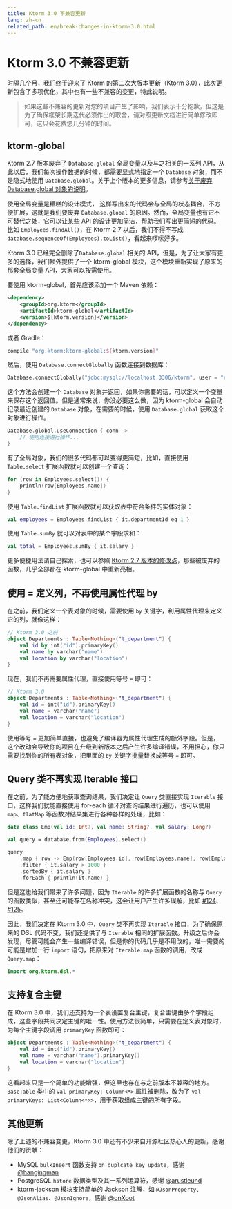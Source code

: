 ```yaml
---
title: Ktorm 3.0 不兼容更新
lang: zh-cn
related_path: en/break-changes-in-ktorm-3.0.html
---
```


# Ktorm 3.0 不兼容更新

时隔几个月，我们终于迎来了 Ktorm 的第二次大版本更新（Ktorm 3.0），此次更新包含了多项优化，其中也有一些不兼容的变更，特此说明。

> 如果这些不兼容的更新对您的项目产生了影响，我们表示十分抱歉，但这是为了确保框架长期迭代必须作出的取舍，请对照更新文档进行简单修改即可，这只会花费您几分钟的时间。

## ktorm-global

Ktorm 2.7 版本废弃了 `Database.global` 全局变量以及与之相关的一系列 API，从此以后，我们每次操作数据的时候，都需要显式地指定一个 `Database` 对象，而不是隐式地使用 `Database.global`。关于上个版本的更多信息，请参考[关于废弃 Database.global 对象的说明](./about-deprecating-database-global.html)。

使用全局变量是糟糕的设计模式， 这样写出来的代码会与全局的状态耦合，不方便扩展，这就是我们要废弃 `Database.global` 的原因。然而，全局变量也有它不可替代之处，它可以让某些 API 的设计更加简洁，帮助我们写出更简短的代码。比如 `Employees.findAll()`，在 Ktorm 2.7 以后，我们不得不写成 `database.sequenceOf(Employees).toList()`，看起来啰嗦好多。

Ktorm 3.0 已经完全删除了`Database.global` 相关的 API，但是，为了让大家有更多的选择，我们额外提供了一个 ktorm-global 模块，这个模块重新实现了原来的那套全局变量 API，大家可以按需使用。

要使用 ktorm-global，首先应该添加一个 Maven 依赖：

```xml
<dependency>
    <groupId>org.ktorm</groupId>
    <artifactId>ktorm-global</artifactId>
    <version>${ktorm.version}</version>
</dependency>
```

或者 Gradle： 

```groovy
compile "org.ktorm:ktorm-global:${ktorm.version}"
```

然后，使用 `Database.connectGlobally` 函数连接到数据库：

```kotlin
Database.connectGlobally("jdbc:mysql://localhost:3306/ktorm", user = "root", password = "***")
```

这个方法会创建一个 `Database` 对象并返回，如果你需要的话，可以定义一个变量来保存这个返回值。但是通常来说，你没必要这么做，因为 ktorm-global 会自动记录最近创建的 `Database` 对象，在需要的时候，使用 `Database.global` 获取这个对象进行操作。

```kotlin
Database.global.useConnection { conn -> 
    // 使用连接进行操作...
}
```

有了全局对象，我们的很多代码都可以变得更简短，比如，直接使用 `Table.select` 扩展函数就可以创建一个查询：

```kotlin
for (row in Employees.select()) {
    println(row[Employees.name])
}
```

使用 `Table.findList` 扩展函数就可以获取表中符合条件的实体对象：

```kotlin
val employees = Employees.findList { it.departmentId eq 1 }
```

使用 `Table.sumBy` 就可以对表中的某个字段求和：

```kotlin
val total = Employees.sumBy { it.salary }
```

更多便捷用法请自己探索，也可以参照 [Ktorm 2.7 版本的修改点](./about-deprecating-database-global.html#修改点)，那些被废弃的函数，几乎全部都在 ktorm-global 中重新亮相。

## 使用 = 定义列，不再使用属性代理 by

在之前，我们定义一个表对象的时候，需要使用 `by` 关键字，利用属性代理来定义它的列，就像这样：

```kotlin
// Ktorm 3.0 之前
object Departments : Table<Nothing>("t_department") {
    val id by int("id").primaryKey()
    val name by varchar("name")
    val location by varchar("location")
}
```

现在，我们不再需要属性代理，直接使用等号 `=` 即可：

```kotlin
// Ktorm 3.0
object Departments : Table<Nothing>("t_department") {
    val id = int("id").primaryKey()
    val name = varchar("name")
    val location = varchar("location")
}
```

使用等号 `=` 更加简单直接，也避免了编译器为属性代理生成的额外字段。但是，这个改动会导致你的项目在升级到新版本之后产生许多编译错误，不用担心，你只需要找到你的所有表对象，把里面的 `by` 关键字批量替换成等号 `=` 即可。

## Query 类不再实现 Iterable 接口

在之前，为了能方便地获取查询结果，我们决定让 `Query` 类直接实现 `Iterable` 接口，这样我们就能直接使用 for-each 循环对查询结果进行遍历，也可以使用 `map`、`flatMap` 等函数对结果集进行各种各样的处理，比如：

```kotlin
data class Emp(val id: Int?, val name: String?, val salary: Long?)

val query = database.from(Employees).select()

query
    .map { row -> Emp(row[Employees.id], row[Employees.name], row[Employees.salary]) }
    .filter { it.salary > 1000 }
    .sortedBy { it.salary }
    .forEach { println(it.name) }
```

但是这也给我们带来了许多问题，因为 `Iterable` 的许多扩展函数的名称与 `Query` 的函数类似，甚至还可能存在名称冲突，这会让用户产生许多误解，比如 [#124](https://github.com/kotlin-orm/ktorm/issues/124)、[#125](https://github.com/kotlin-orm/ktorm/issues/125)。

因此，我们决定在 Ktorm 3.0 中，`Query` 类不再实现 `Iterable` 接口，为了确保原来的 DSL 代码不变，我们还提供了与 `Iterable` 相同的扩展函数。升级之后你会发现，尽管可能会产生一些编译错误，但是你的代码几乎是不用改的，唯一需要的可能是增加一行 `import` 语句，把原来对 `Iterable.map` 函数的调用，改成 `Query.map`：

```kotlin
import org.ktorm.dsl.*
```

## 支持复合主键

在 Ktorm 3.0 中，我们还支持为一个表设置复合主键，复合主键由多个字段组成，这些字段共同决定主键的唯一性。使用方法很简单，只需要在定义表对象时，为每个主键字段调用 `primaryKey` 函数即可：

```kotlin
object Departments : Table<Nothing>("t_department") {
    val id = int("id").primaryKey()
    val name = varchar("name").primaryKey()
    val location = varchar("location")
}
```

这看起来只是一个简单的功能增强，但这里也存在与之前版本不兼容的地方。`BaseTable` 类中的 `val primaryKey: Column<*>` 属性被删除，改为了 `val primaryKeys: List<Column<*>>`，用于获取组成主键的所有字段。

## 其他更新

除了上述的不兼容变更，Ktorm 3.0 中还有不少来自开源社区热心人的更新，感谢他们的贡献：

- MySQL `bulkInsert` 函数支持 `on duplcate key update`，感谢 [@hangingman](https://github.com/hangingman)
- PostgreSQL `hstore` 数据类型及其一系列运算符，感谢 [@arustleund](https://github.com/arustleund)
- ktorm-jackson 模块支持简单的 Jackson 注解，如 `@JsonProperty`、`@JsonAlias`、`@JsonIgnore`，感谢 [@onXoot](https://github.com/onXoot)